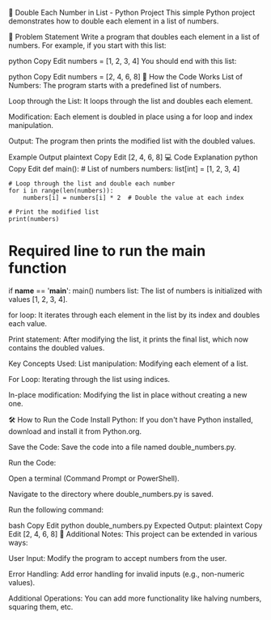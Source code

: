 🧮 Double Each Number in List - Python Project
This simple Python project demonstrates how to double each element in a list of numbers.

📌 Problem Statement
Write a program that doubles each element in a list of numbers. For example, if you start with this list:

python
Copy
Edit
numbers = [1, 2, 3, 4]
You should end with this list:

python
Copy
Edit
numbers = [2, 4, 6, 8]
📝 How the Code Works
List of Numbers: The program starts with a predefined list of numbers.

Loop through the List: It loops through the list and doubles each element.

Modification: Each element is doubled in place using a for loop and index manipulation.

Output: The program then prints the modified list with the doubled values.

Example Output
plaintext
Copy
Edit
[2, 4, 6, 8]
💻 Code Explanation
python
Copy
Edit
def main():
    # List of numbers
    numbers: list[int] = [1, 2, 3, 4]

    # Loop through the list and double each number
    for i in range(len(numbers)):
        numbers[i] = numbers[i] * 2  # Double the value at each index

    # Print the modified list
    print(numbers)

# Required line to run the main function
if __name__ == '__main__':
    main()
numbers list: The list of numbers is initialized with values [1, 2, 3, 4].

for loop: It iterates through each element in the list by its index and doubles each value.

Print statement: After modifying the list, it prints the final list, which now contains the doubled values.

Key Concepts Used:
List manipulation: Modifying each element of a list.

For Loop: Iterating through the list using indices.

In-place modification: Modifying the list in place without creating a new one.

🛠 How to Run the Code
Install Python: If you don't have Python installed, download and install it from Python.org.

Save the Code: Save the code into a file named double_numbers.py.

Run the Code:

Open a terminal (Command Prompt or PowerShell).

Navigate to the directory where double_numbers.py is saved.

Run the following command:

bash
Copy
Edit
python double_numbers.py
Expected Output:
plaintext
Copy
Edit
[2, 4, 6, 8]
📌 Additional Notes:
This project can be extended in various ways:

User Input: Modify the program to accept numbers from the user.

Error Handling: Add error handling for invalid inputs (e.g., non-numeric values).

Additional Operations: You can add more functionality like halving numbers, squaring them, etc.








